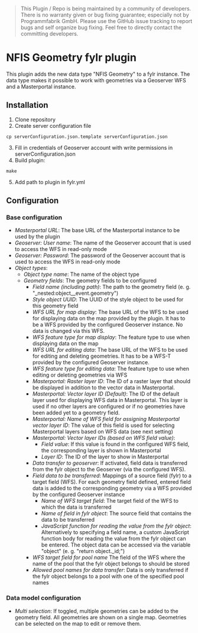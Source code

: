 > This Plugin / Repo is being maintained by a community of developers.
There is no warranty given or bug fixing guarantee; especially not by
Programmfabrik GmbH. Please use the GitHub issue tracking to report bugs
and self organize bug fixing. Feel free to directly contact the committing
developers.

# NFIS Geometry fylr plugin

This plugin adds the new data type "NFIS Geometry" to a fylr instance. The data type makes it possible to work with geometries via a Geoserver WFS and a Masterportal instance.


## Installation

1. Clone repository
2. Create server configuration file
```
cp serverConfiguration.json.template serverConfiguration.json
```
3. Fill in credentials of Geoserver account with write permissions in serverConfiguration.json
4. Build plugin:
```
make
```
5. Add path to plugin in fylr.yml

## Configuration

### Base configuration

* *Masterportal URL*: The base URL of the Masterportal instance to be used by the plugin
* *Geoserver: User name*: The name of the Geoserver account that is used to access the WFS in read-only mode
* *Geoserver: Password*: The password of the Geoserver account that is used to access the WFS in read-only mode
* *Object types*: 
    * *Object type name*: The name of the object type
    * *Geometry fields*: The geometry fields to be configured
        * *Field name (including path)*: The path to the geometry field (e. g. "_nested:object__event.geometry")
        * *Style object UUID*: The UUID of the style object to be used for this geometry field
        * *WFS URL for map display*: The base URL of the WFS to be used for displaying data on the map provided by the plugin. It has to be a WFS provided by the configured Geoserver instance. No data is changed via this WFS.
        * *WFS feature type for map display*: The feature type to use when displaying data on the map
        * *WFS URL for editing data*: The base URL of the WFS to be used for editing and deleting geometries. It has to be a WFS-T provided by the configured Geoserver instance.
        * *WFS feature type for editing data*: The feature type to use when editing or deleting geometries via WFS
        * *Masterportal: Raster layer ID*: The ID of a raster layer that should be displayed in addition to the vector data in Masterportal.
        * *Masterportal: Vector layer ID (Default)*: The ID of the default layer used for displaying WFS data in Masterportal. This layer is used if no other layers are configured or if no geometries have been added yet to a geometry field.
        * *Masterportal: Name of WFS field for assigning Masterportal vector layer ID*: The value of this field is used for selecting Masterportal layers based on WFS data (see next setting)
        * *Masterportal: Vector layer IDs (based on WFS field value)*:
           * *Field value*: If this value is found in the configured WFS field, the corresponding layer is shown in Masterportal
           * *Layer ID*: The ID of the layer to show in Masterportal
        * *Data transfer to geoserver*: If activated, field data is transferred from the fylr object to the Geoserver (via the configured WFS).
        * *Field data to be transferred*: Mappings of a source field (fylr) to a target field (WFS). For each geometry field defined, entered field data is added to the corresponding geometry via a WFS provided by the configured Geoserver instance
           * *Name of WFS target field*: The target field of the WFS to which the data is transferred
           * *Name of field in fylr object*: The source field that contains the data to be transferred
           * *JavaScript function for reading the value from the fylr object*: Alternatively to specifying a field name, a custom JavaScript function body for reading the value from the fylr object can be entered. The object data can be accessed via the variable "object" (e. g. "return object._id;")
        * *WFS target field for pool name* The field of the WFS where the name of the pool that the fylr object belongs to should be stored
        * *Allowed pool names for data transfer*: Data is only transferred if the fylr object belongs to a pool with one of the specified pool names

### Data model configuration

* *Multi selection*: If toggled, multiple geometries can be added to the geometry field. All geometries are shown on a single map. Geometries can be selected on the map to edit or remove them.
